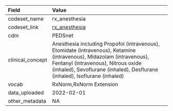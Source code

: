 |Field            |Value                                                                                                                                                                                                                                     |
|:----------------|:-----------------------------------------------------------------------------------------------------------------------------------------------------------------------------------------------------------------------------------------|
|codeset_name     |rx_anesthesia                                                                                                                                                                                                                             |
|codeset_link     |[rx_anesthesia](https://github.com/PEDSnet/Variable-Dictionary/blob/main/drug/rx_anesthesia.csv)                                                                                                                                          |
|cdm              |PEDSnet                                                                                                                                                                                                                                   |
|clinical_concept |Anesthesia including Propofol (intravenous), Etomidate (intravenous), Ketamine (intravenous), Midazolam (intravenous), Fentanyl (intravenous), Nitrous oxide (inhaled), Sevoflurane (inhaled), Desflurane (inhaled), Isoflurane (inhaled) |
|vocab            |RxNorm,RxNorm Extension                                                                                                                                                                                                                   |
|data_uploaded    |2022-02-01                                                                                                                                                                                                                                |
|other_metadata   |NA                                                                                                                                                                                                                                        |
